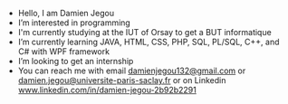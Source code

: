 - Hello, I am Damien Jegou
- I’m interested in programming
- I'm currently studying at the IUT of Orsay to get a BUT informatique
- I’m currently learning JAVA, HTML, CSS, PHP, SQL, PL/SQL, C++, and C# with WPF framework
- I’m looking to get an internship
- You can reach me with email damienjegou132@gmail.com or damien.jegou@universite-paris-saclay.fr  or on Linkedin www.linkedin.com/in/damien-jegou-2b92b2291 


